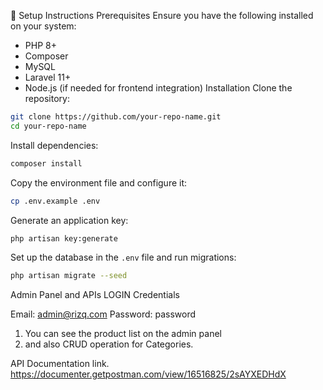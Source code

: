 🚀 Setup Instructions
Prerequisites
Ensure you have the following installed on your system:
- PHP 8+
- Composer
- MySQL
- Laravel 11+
- Node.js (if needed for frontend integration)
Installation
Clone the repository:
```sh
git clone https://github.com/your-repo-name.git
cd your-repo-name
```
Install dependencies:
```sh
composer install
```
Copy the environment file and configure it:
```sh
cp .env.example .env
```
Generate an application key:
```sh
php artisan key:generate
```
Set up the database in the `.env` file and run migrations:
```sh
php artisan migrate --seed
```

Admin Panel and APIs LOGIN Credentials

Email: admin@rizq.com
Password: password

1. You can see the product list on the admin panel
2. and also CRUD operation for Categories.


API Documentation link.
https://documenter.getpostman.com/view/16516825/2sAYXEDHdX